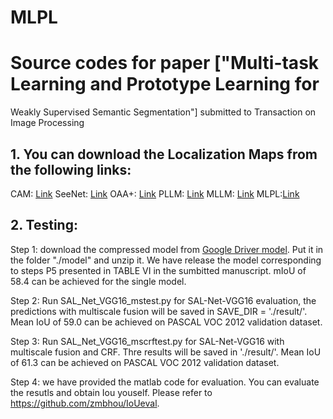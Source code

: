 # MLPL
# Source codes for paper ["Multi-task Learning and Prototype Learning for
Weakly Supervised Semantic Segmentation"] submitted to Transaction on Image Processing

## 1. You can download the Localization Maps from the following links:
CAM: [Link](https://drive.google.com/file/d/1VfHr3-kUa8MnWuQXZWXVm3i-7dpaOHC3/view?usp=sharing)
SeeNet: [Link](https://drive.google.com/file/d/1OBoPcXqeDGGpiYHKd08kSs5hI2gGdY7M/view?usp=sharing)
OAA+: [Link](https://drive.google.com/file/d/1XtCeDckML0o5icOvAqulEQgmpUb_U5Bd/view?usp=sharing)
PLLM: [Link](https://drive.google.com/file/d/1-8_kyivFSKOeYEYukiFTu8FeMfVW7Yg8/view?usp=sharing)
MLLM: [Link](https://drive.google.com/file/d/1pfxQPOHhHQOIE2iuZsTBOnhREuisRvt1/view?usp=sharing)
MLPL:[Link](https://drive.google.com/file/d/1bkOI-IOiioakQPess7vwd13j_eDWF9Hg/view)

## 2. Testing:

Step 1: download the compressed model from [Google Driver model](https://drive.google.com/file/d/1F_HcZKZmVPOXwEzGTZkmUV9GzCM4m5OW/view). Put it in the folder "./model" and unzip it. We have release the model corresponding to steps P5 presented in TABLE VI in the sumbitted manuscript. mIoU of 58.4 can be achieved for the single model.

Step 2: Run SAL_Net_VGG16_mstest.py for SAL-Net-VGG16 evaluation, the predictions with multiscale fusion will be saved in SAVE_DIR = './result/'. Mean IoU of 59.0 can be achieved on PASCAL VOC 2012 validation dataset.

Step 3: Run SAL_Net_VGG16_mscrftest.py for SAL-Net-VGG16 with multiscale fusion and CRF. 
Thre results will be saved in './result/'. Mean IoU of 61.3 can be achieved on PASCAL VOC 2012 validation dataset.

Step 4: we have provided the matlab code for evaluation. You can evaluate the resutls and obtain Iou youself. 
Please refer to https://github.com/zmbhou/IoUeval.
